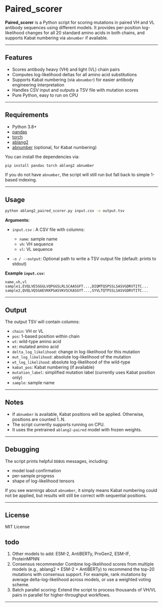 # Paired\_scorer

**Paired\_scorer** is a Python script for scoring mutations in paired VH and VL antibody sequences using different models. It provides per-position log-likelihood changes for all 20 standard amino acids in both chains, and supports Kabat numbering via `abnumber` if available.

---

## Features

* Scores antibody heavy (VH) and light (VL) chain pairs
* Computes log-likelihood deltas for all amino acid substitutions
* Supports Kabat numbering (via `abnumber`) for easier antibody engineering interpretation
* Handles CSV input and outputs a TSV file with mutation scores
* Pure Python, easy to run on CPU

---

## Requirements

* Python 3.8+
* [pandas](https://pandas.pydata.org/)
* [torch](https://pytorch.org/)
* [ablang2](https://github.com/oxpig/ablang2)
* [abnumber](https://github.com/oxpig/abnumber) (optional, for Kabat numbering)

You can install the dependencies via:

```bash
pip install pandas torch ablang2 abnumber
```

If you do not have `abnumber`, the script will still run but fall back to simple 1-based indexing.

---

## Usage

```bash
python ablang2_paired_scorer.py input.csv -o output.tsv
```

**Arguments:**

* `input.csv` : A CSV file with columns:

  * `name`: sample name
  * `vh`: VH sequence
  * `vl`: VL sequence
* `-o / --output`: Optional path to write a TSV output file (default: prints to stdout)

**Example `input.csv`:**

```csv
name,vh,vl
sample1,EVQLVESGGGLVQPGGSLRLSCAASGFT...,DIQMTQSPSSLSASVGDRVTITC...
sample2,QVQLVQSGAEVKKPGASVKVSCKASGYT...,SYVLTQTPSSLSASVGDRVTITC...
```

---

## Output

The output TSV will contain columns:

* `chain`: VH or VL
* `pos`: 1-based position within chain
* `wt`: wild-type amino acid
* `mt`: mutated amino acid
* `delta_log_likelihood`: change in log-likelihood for this mutation
* `mut_log_likelihood`: absolute log-likelihood of the mutation
* `wt_log_likelihood`: absolute log-likelihood of the wild-type
* `kabat_pos`: Kabat numbering (if available)
* `mutation_label`: simplified mutation label (currently uses Kabat position only)
* `sample`: sample name

---

## Notes

* If `abnumber` is available, Kabat positions will be applied. Otherwise, positions are counted 1..N.
* The script currently supports running on CPU.
* It uses the pretrained `ablang2-paired` model with frozen weights.

---

## Debugging

The script prints helpful `DEBUG` messages, including:

* model load confirmation
* per-sample progress
* shape of log-likelihood tensors

If you see warnings about `abnumber`, it simply means Kabat numbering could not be applied, but results will still be correct with sequential positions.

---

## License

MIT License


## todo
1. Other models to add: ESM-2, AntiBERTy, ProGen2, ESM-IF, ProteinMPNN
2. Consensus recommender Combine log-likelihood scores from multiple models (e.g., ablang2 + ESM-2 + AntiBERTy) to recommend the top-20 mutations with consensus support. For example, rank mutations by average delta-log-likelihood across models, or use a weighted voting scheme.
3. Batch parallel scoring: Extend the script to process thousands of VH/VL pairs in parallel for higher-throughput workflows.
---

